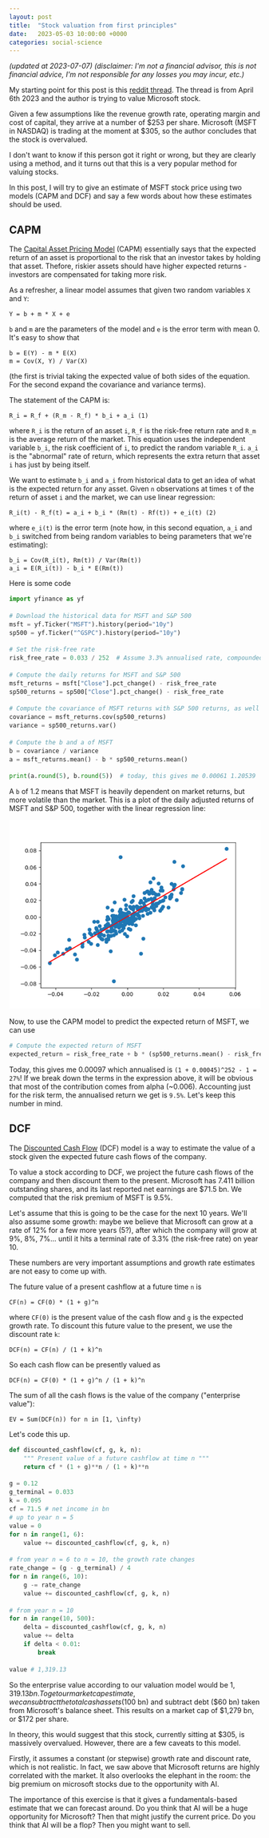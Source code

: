 ```yaml
---
layout: post
title:  "Stock valuation from first principles"
date:   2023-05-03 10:00:00 +0000
categories: social-science
---
```


_(updated at 2023-07-07)_
_(disclaimer: I'm not a financial advisor, this is not financial advice, I'm not responsible for any losses you may incur, etc.)_

My starting point for this post is this [reddit thread](https://www.reddit.com/r/ValueInvesting/comments/12e0bpa/microsoft_corporation_msft_valuation_the_big_tech/). 
The thread is from April 6th 2023 and the author is trying to value Microsoft stock.

Given a few assumptions like the revenue growth rate, operating margin and cost of capital, they arrive at a number
of $253 per share. 
Microsoft (MSFT in NASDAQ) is trading at the moment at $305, so the author concludes that the stock is overvalued.

I don't want to know if this person got it right or wrong, but they are clearly using a method, and it turns out
that this is a very popular method for valuing stocks.

In this post, I will try to give an estimate of MSFT stock price using two models (CAPM and DCF) and say a few words
about how these estimates should be used.

## CAPM

The [Capital Asset Pricing Model](https://en.wikipedia.org/wiki/Capital_asset_pricing_model) (CAPM) essentially
says that the expected return of an asset is proportional to the risk that an investor takes by holding that asset.
Thefore, riskier assets should have higher expected returns - investors are compensated for taking more risk.

As a refresher, a linear model assumes that given two random variables `X` and `Y`:

```
Y = b + m * X + e
```

`b` and `m` are the parameters of the model and `e` is the error term with mean 0.
It's easy to show that

```
b = E(Y) - m * E(X)
m = Cov(X, Y) / Var(X)
```

(the first is trivial taking the expected value of both sides of the equation. For the second 
expand the covariance and variance terms).

The statement of the CAPM is:

```
R_i = R_f + (R_m - R_f) * b_i + a_i (1)
```

where `R_i` is the return of an asset `i`, `R_f` is the risk-free return rate and `R_m` is the average return of the market. 
This equation uses the independent variable `b_i`, the risk coefficient of `i`, to predict the random variable `R_i`.
`a_i` is the "abnormal" rate of return, which represents the extra return that asset `i` has just by being itself.

We want to estimate `b_i` and `a_i` from historical data to get an idea of what is the expected return for any asset.
Given `n` observations at times `t` of the return of asset `i` and the market, we can use linear regression:

```
R_i(t) - R_f(t) = a_i + b_i * (Rm(t) - Rf(t)) + e_i(t) (2)
```

where `e_i(t)` is the error term (note how, in this second equation, `a_i` and `b_i` switched from being random variables to being parameters that we're estimating):

```
b_i = Cov(R_i(t), Rm(t)) / Var(Rm(t))
a_i = E(R_i(t)) - b_i * E(Rm(t))
```

Here is some code

```python
import yfinance as yf

# Download the historical data for MSFT and S&P 500
msft = yf.Ticker("MSFT").history(period="10y")
sp500 = yf.Ticker("^GSPC").history(period="10y")

# Set the risk-free rate
risk_free_rate = 0.033 / 252  # Assume 3.3% annualised rate, compounded daily

# Compute the daily returns for MSFT and S&P 500
msft_returns = msft["Close"].pct_change() - risk_free_rate
sp500_returns = sp500["Close"].pct_change() - risk_free_rate

# Compute the covariance of MSFT returns with S&P 500 returns, as well as the variance of S&P 500 returns
covariance = msft_returns.cov(sp500_returns)
variance = sp500_returns.var()

# Compute the b and a of MSFT
b = covariance / variance  
a = msft_returns.mean() - b * sp500_returns.mean()

print(a.round(5), b.round(5))  # today, this gives me 0.00061 1.20539
```

A `b` of 1.2 means that MSFT is heavily dependent on market returns, but more volatile than the market.
This is a plot of the daily adjusted returns of MSFT and S&P 500,
together with the linear regression line:

![MSFT and S&P 500 returns](/assets/msft_sp500_returns.png)

Now, to use the CAPM model to predict the expected return of MSFT, we can use

```python
# Compute the expected return of MSFT
expected_return = risk_free_rate + b * (sp500_returns.mean() - risk_free_rate) + a 
```

Today, this gives me 0.00097 which annualised is `(1 + 0.00045)^252 - 1 = 27%`!
If we break down the terms in the expression above, it will be obvious that most of the contribution comes from alpha (~0.006).
Accounting just for the risk term, the annualised return we get is `9.5%`. Let's keep this number in mind.

## DCF

The [Discounted Cash Flow](https://en.wikipedia.org/wiki/Discounted_cash_flow) (DCF) model is a way to estimate the value of a stock given 
the expected future cash flows of the company. 

To value a stock according to DCF, we project the future cash flows of the company and then discount them to the present. 
Microsoft has 7.411 billion outstanding shares, and its last reported net earnings are $71.5 bn.
We computed that the risk premium of MSFT is 9.5%.

Let's assume that this is going to be the case for the next 10 years.
We'll also assume some growth: maybe we believe that Microsoft can grow at a rate of 12%
for a few more years (5?), after which the company will grow at 9%, 8%, 7%... until it hits
a terminal rate of 3.3% (the risk-free rate) on year 10.

These numbers are very important assumptions and growth rate estimates are not easy to come up with.

The future value of a present cashflow at a future time `n` is

```
CF(n) = CF(0) * (1 + g)^n
```

where `CF(0)` is the present value of the cash flow and `g` is the expected growth rate.
To discount this future value to the present, we use the discount rate `k`:

```
DCF(n) = CF(n) / (1 + k)^n
```

So each cash flow can be presently valued as

```
DCF(n) = CF(0) * (1 + g)^n / (1 + k)^n
```

The sum of all the cash flows is the value of the company ("enterprise value"):

```
EV = Sum(DCF(n)) for n in [1, \infty)
```

Let's code this up.

```python
def discounted_cashflow(cf, g, k, n):
    """ Present value of a future cashflow at time n """
    return cf * (1 + g)**n / (1 + k)**n

g = 0.12
g_terminal = 0.033
k = 0.095
cf = 71.5 # net income in bn
# up to year n = 5
value = 0
for n in range(1, 6):
    value += discounted_cashflow(cf, g, k, n)

# from year n = 6 to n = 10, the growth rate changes
rate_change = (g - g_terminal) / 4
for n in range(6, 10):
    g -= rate_change
    value += discounted_cashflow(cf, g, k, n)

# from year n = 10
for n in range(10, 500):
    delta = discounted_cashflow(cf, g, k, n)
    value += delta
    if delta < 0.01:
        break

value # 1,319.13

```

So the enterprise value according to our valuation model would be $1,319.13 bn.
To get our market cap estimate, we can subtract the total cash assets ($100 bn)
and subtract debt ($60 bn) taken from Microsoft's balance sheet.
This results on a market cap of $1,279 bn, or $172 per share.

In theory, this would suggest that this stock, currently sitting at $305, is 
massively overvalued. However, there are a few caveats to this model.

Firstly, it assumes a constant (or stepwise) growth rate and 
discount rate, which is not realistic. In fact, we saw above that
Microsoft returns are highly correlated with the market.
It also overlooks the elephant in the room: the big premium on microsoft stocks
due to the opportunity with AI. 

The importance of this exercise is that it gives a fundamentals-based estimate 
that we can forecast around. Do you think that AI will be a huge opportunity
for Microsoft? Then that might justify the current price. Do you think that
AI will be a flop? Then you might want to sell.
